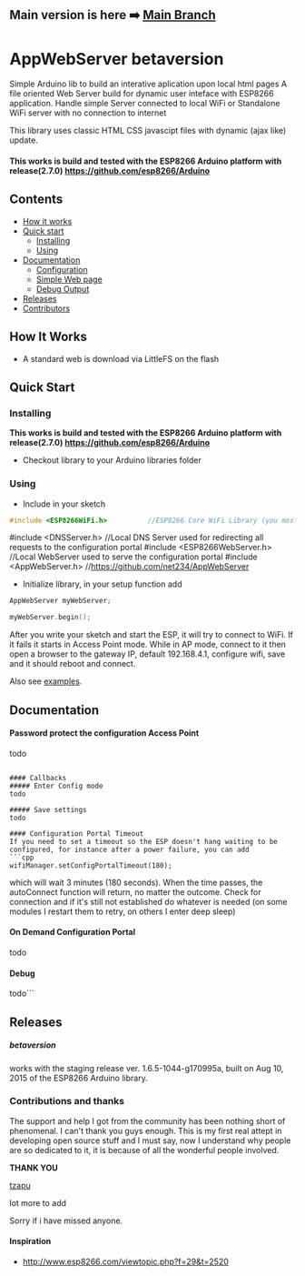 ## Main version is here :arrow_right: [Main Branch](https://github.com/net234/AppWebServer)

# AppWebServer betaversion

Simple Arduino lib to build an interative aplication upon local html pages
A file oriented Web Server build for dynamic user inteface with ESP8266 application.
Handle simple Server connected to local WiFi or Standalone WiFi server with no connection to internet</P>
This library uses classic HTML CSS javascipt files with dynamic (ajax like) update.

#### This works is build and tested with the ESP8266 Arduino platform with release(2.7.0) https://github.com/esp8266/Arduino

## Contents
 - [How it works](#how-it-works)
 - [Quick start](#quick-start)
   - [Installing](#Installing)
   - [Using](#using)
 - [Documentation](#documentation)
   - [Configuration](#Configuration)
   - [Simple Web page](#Simple-Web-page)
   - [Debug Output](#debug)
 - [Releases](#releases)
 - [Contributors](#Contributors)


## How It Works
- A standard web is download via LittleFS on the flash

## Quick Start

### Installing

__This works is build and tested with the ESP8266 Arduino platform with release(2.7.0) https://github.com/esp8266/Arduino__
- Checkout library to your Arduino libraries folder

### Using
- Include in your sketch
```cpp
#include <ESP8266WiFi.h>          //ESP8266 Core WiFi Library (you most likely already have this in your sketch)
```

#include <DNSServer.h>            //Local DNS Server used for redirecting all requests to the configuration portal
#include <ESP8266WebServer.h>     //Local WebServer used to serve the configuration portal
#include <AppWebServer.h>          //https://github.com/net234/AppWebServer


- Initialize library, in your setup function add
```cpp
AppWebServer myWebServer;

myWebServer.begin();
```

After you write your sketch and start the ESP, it will try to connect to WiFi. If it fails it starts in Access Point mode.
While in AP mode, connect to it then open a browser to the gateway IP, default 192.168.4.1, configure wifi, save and it should reboot and connect.

Also see [examples](https://github.com/net234/AppWebServer/tree/main/exemple).

## Documentation

#### Password protect the configuration Access Point
todo
```

#### Callbacks
##### Enter Config mode
todo

##### Save settings
todo

#### Configuration Portal Timeout
If you need to set a timeout so the ESP doesn't hang waiting to be configured, for instance after a power failure, you can add
```cpp
wifiManager.setConfigPortalTimeout(180);
```
which will wait 3 minutes (180 seconds). When the time passes, the autoConnect function will return, no matter the outcome.
Check for connection and if it's still not established do whatever is needed (on some modules I restart them to retry, on others I enter deep sleep)

#### On Demand Configuration Portal
todo

#### Debug
todo```

## Releases
##### betaversion


works with the staging release ver. 1.6.5-1044-g170995a, built on Aug 10, 2015 of the ESP8266 Arduino library.


### Contributions and thanks
The support and help I got from the community has been nothing short of phenomenal. I can't thank you guys enough. This is my first real attept in developing open source stuff and I must say, now I understand why people are so dedicated to it, it is because of all the wonderful people involved.

__THANK YOU__

[tzapu](https://github.com/tzapu/WiFiManager)

lot more to add

Sorry if i have missed anyone.

#### Inspiration
- http://www.esp8266.com/viewtopic.php?f=29&t=2520
